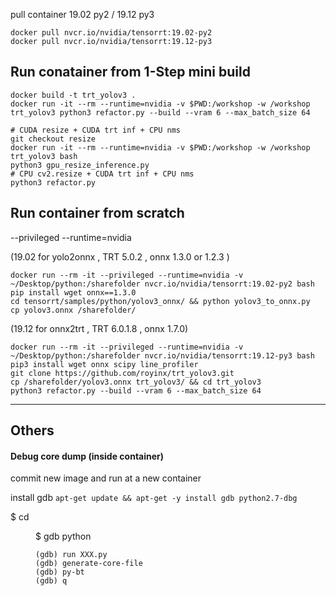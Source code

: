 pull container 19.02 py2 / 19.12 py3

``` shell
docker pull nvcr.io/nvidia/tensorrt:19.02-py2
docker pull nvcr.io/nvidia/tensorrt:19.12-py3
```

## Run conatainer from 1-Step mini build
```shell
docker build -t trt_yolov3 .
docker run -it --rm --runtime=nvidia -v $PWD:/workshop -w /workshop trt_yolov3 python3 refactor.py --build --vram 6 --max_batch_size 64

# CUDA resize + CUDA trt inf + CPU nms
git checkout resize
docker run -it --rm --runtime=nvidia -v $PWD:/workshop -w /workshop trt_yolov3 bash
python3 gpu_resize_inference.py
# CPU cv2.resize + CUDA trt inf + CPU nms
python3 refactor.py

```


## Run container from scratch

--privileged --runtime=nvidia 

(19.02 for yolo2onnx , TRT 5.0.2 ,  onnx 1.3.0 or 1.2.3 )
```shell
docker run --rm -it --privileged --runtime=nvidia -v ~/Desktop/python:/sharefolder nvcr.io/nvidia/tensorrt:19.02-py2 bash
pip install wget onnx==1.3.0 
cd tensorrt/samples/python/yolov3_onnx/ && python yolov3_to_onnx.py
cp yolov3.onnx /sharefolder/
```

(19.12 for onnx2trt , TRT 6.0.1.8 , onnx 1.7.0)
```shell
docker run --rm -it --privileged --runtime=nvidia -v ~/Desktop/python:/sharefolder nvcr.io/nvidia/tensorrt:19.12-py3 bash
pip3 install wget onnx scipy line_profiler
git clone https://github.com/royinx/trt_yolov3.git
cp /sharefolder/yolov3.onnx trt_yolov3/ && cd trt_yolov3
python3 refactor.py --build --vram 6 --max_batch_size 64
```

-------------------------------------------------


## Others 

#### Debug core dump (inside container)

commit new image and run at a new container 

install gdb  `apt-get update && apt-get -y install gdb python2.7-dbg`


$ cd <DIR>
$ gdb python

```
(gdb) run XXX.py
(gdb) generate-core-file
(gdb) py-bt
(gdb) q
```
